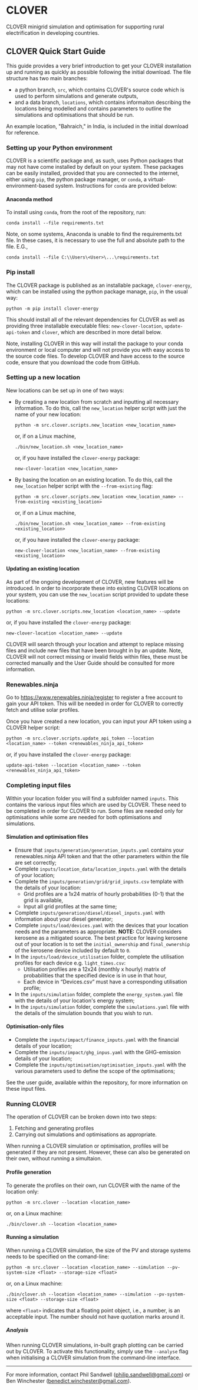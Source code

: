 # CLOVER

CLOVER minigrid simulation and optimisation for supporting rural electrification in developing countries.

## CLOVER Quick Start Guide

This guide provides a very brief introduction to get your CLOVER installation up and running as quickly as possible following the initial download. The file structure has two main branches: 
* a python branch, `src`, which contains CLOVER's source code which is used to perform simulations and generate outputs,
* and a data branch, `locations`, which contains informaiton describing the locations being modelled and contains parameters to outline the simulations and optimisations that should be run.

An example location, "Bahraich," in India, is included in the initial download for reference.

### Setting up your Python environment

CLOVER is a scientific package and, as such, uses Python packages that may not have come installed by default on your system. These packages can be easily installed, provided that you are connected to the internet, either using `pip`, the python package manager, or `conda`, a virtual-environment-based system. Instructions for `conda` are provided below:

#### Anaconda method

To install using `conda`, from the root of the repository, run:
```
conda install --file requirements.txt
```
Note, on some systems, Anaconda is unable to find the requirements.txt file. In these cases, it is necessary to use the full and absolute path to the file. E.G.,
```
conda install --file C:\\Users\<User>\...\requirements.txt
```

### Pip install

The CLOVER package is published as an installable package, `clover-energy`, which can be installed using the python package manage, `pip`, in the usual way:
```
python -m pip install clover-energy
```
This should install all of the relevant dependencies for CLOVER as well as providing three installable executable files: `new-clover-location`, `update-api-token` and `clover`, which are described in more detail below.

Note, installing CLOVER in this way will install the package to your conda environment or local computer and will not provide you with easy access to the source code files. To develop CLOVER and have access to the source code, ensure that you download the code from GitHub.

### Setting up a new location

New locations can be set up in one of two ways:
* By creating a new location from scratch and inputting all necessary information. To do this, call the `new_location` helper script with just the name of your new location:
  ```
  python -m src.clover.scripts.new_location <new_location_name>
  ```
  or, if on a Linux machine,
  ```
  ./bin/new_location.sh <new_location_name>
  ```
  or, if you have installed the `clover-energy` package:
  ```
  new-clover-location <new_location_name>
  ```
* By basing the location on an existing location. To do this, call the `new_location` helper script with the `--from-existing` flag:
  ```
  python -m src.clover.scripts.new_location <new_location_name> --from-existing <existing_location>
  ```
  or, if on a Linux machine,
  ```
  ./bin/new_location.sh <new_location_name> --from-existing <existing_location>
  ```
  or, if you have installed the `clover-energy` package:
  ```
  new-clover-location <new_location_name> --from-existing <existing_location>
  ```
  
#### Updating an existing location

As part of the ongoing development of CLOVER, new features will be introduced. In order to incorporate these into existing CLOVER locations on your system, you can use the `new_location` script provided to update these locations:
```
python -m src.clover.scripts.new_location <location_name> --update
```
or, if you have installed the `clover-energy` package:
```
new-clover-location <location_name> --update
```

CLOVER will search through your location and attempt to replace missing files and include new files that have been brought in by an update. Note, CLOVER will not correct missing or invalid fields within files, these must be corrected manually and the User Guide should be consulted for more information.

### Renewables.ninja

Go to https://www.renewables.ninja/register to register a free account to gain your API token. This will be needed in order for CLOVER to correctly fetch and utilise solar profiles.

Once you have created a new location, you can input your API token using a CLOVER helper script:
```
python -m src.clover.scripts.update_api_token --location <location_name> --token <renewables_ninja_api_token>
```
or, if you have installed the `clover-energy` package:
```
update-api-token --location <location_name> --token <renewables_ninja_api_token>
```

### Completing input files

Within your location folder you will find a subfolder named `inputs`. This contains the various input files which are used by CLOVER. These need to be completed in order for CLOVER to run. Some files are needed only for optimisations while some are needed for both optimisations and simulations.

#### Simulation and optimisation files

* Ensure that `inputs/generation/generation_inputs.yaml` contains your renewables.ninja API token and that the other parameters within the file are set correctly;
* Complete `inputs/location_data/location_inputs.yaml` with the details of your location;
* Complete the `inputs/generation/grid/grid_inputs.csv` template with the details of your location:
  * Grid profiles are a 1x24 matrix of hourly probabilities (0-1) that the grid is available,
  * Input all grid profiles at the same time;
* Complete `inputs/generation/diesel/diesel_inputs.yaml` with information about your diesel generator;
* Complete `inputs/load/devices.yaml`	with the devices that your location needs and the parameters as appropriate. **NOTE:** CLOVER considers kerosene as a mitigated source. The best practice for leaving kerosene out of your location is to set the `initial_ownership` and `final_ownership` of the kerosene device included by default to `0`.
* In the `inputs/load/device_utilisation` folder, complete the utilisation profiles for each device e.g. `light_times.csv`:
  * Utilisation profiles are a 12x24 (monthly x hourly) matrix of probabilities that the specified device is in use in that hour,
  * Each device in  “Devices.csv” must have a corresponding utilisation profile;
* In the `inputs/simulation` folder, complete the `energy_system.yaml` file with the details of your location's energy system;
* In the `inputs/simulation` folder, complete the `simulations.yaml` file with the details of the simulation bounds that you wish to run.

#### Optimisation-only files

* Complete the `inputs/impact/finance_inputs.yaml` with the financial details of your location;
* Complete the `inputs/impact/ghg_inpus.yaml` with the GHG-emission details of your location;
* Complete the `inputs/optimisation/optimisation_inputs.yaml` with the various parameters used to define the scope of the optimisations;

See the user guide, available within the repository, for more information on these input files.

### Running CLOVER

The operation of CLOVER can be broken down into two steps:
1. Fetching and generating profiles
2. Carrying out simulations and optimisations as appropriate.

When running a CLOVER simulation or optimisation, profiles will be generated if they are not present. However, these can also be generated on their own, without running a simultaion.

#### Profile generation

To generate the profiles on their own, run CLOVER with the name of the location only:
```
python -m src.clover --location <location_name>
```
or, on a Linux machine:
```
./bin/clover.sh --location <location_name>
```

#### Running a simulation

When running a CLOVER simulation, the size of the PV and storage systems needs to be specified on the comand-line:
```
python -m src.clover --location <location_name> --simulation --pv-system-size <float> --storage-size <float>
```
or, on a Linux machine:
```
./bin/clover.sh --location <location_name> --simulation --pv-system-size <float> --storage-size <float>
```
where `<float>` indicates that a floating point object, i.e., a number, is an acceptable input. The number should not have quotation marks around it.

##### Analysis

When running CLOVER simulations, in-built graph plotting can be carried out by CLOVER. To activate this functionality, simply use the `--analyse` flag when initialising a CLOVER simulation from the command-line interface.

***

For more information, contact Phil Sandwell (philip.sandwell@gmail.com) or Ben Winchester (benedict.winchester@gmail.com).
